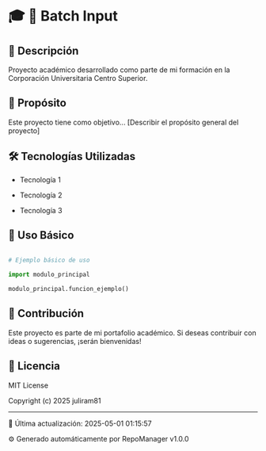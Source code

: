 # 🎓 📁 Batch Input

## 📝 Descripción

Proyecto académico desarrollado como parte de mi formación en la Corporación Universitaria Centro Superior.


## 🎯 Propósito

Este proyecto tiene como objetivo... [Describir el propósito general del proyecto]


## 🛠 Tecnologías Utilizadas

- Tecnología 1

- Tecnología 2

- Tecnología 3


## 🚀 Uso Básico

```python

# Ejemplo básico de uso

import modulo_principal

modulo_principal.funcion_ejemplo()

```


## 🤝 Contribución

Este proyecto es parte de mi portafolio académico. Si deseas contribuir con ideas o sugerencias, ¡serán bienvenidas!


## 📄 Licencia

MIT License


Copyright (c) 2025 juliram81


---

🔄 Última actualización: 2025-05-01 01:15:57

⚙️ Generado automáticamente por RepoManager v1.0.0
